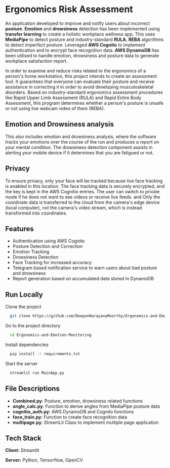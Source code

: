 # Ergonomics Risk Assessment

An application developed to improve and notify users about incorrect **posture**. **Emotion** and **drowsiness** detection has been implemented using **transfer learning** to create a holistic workplace wellness app. This uses **MediaPipe** to detect posture and industry-standard **RULA**, **REBA** algorithms to detect imperfect posture. Leveraged **AWS Cognito** to implement authentication and to encrypt face recognition data. **AWS DynamoDB** has been utilised to handle emotion, drowsiness and posture data to generate workplace satisfaction report.

In order to examine and reduce risks related to the ergonomics of a person's home workstation, this project intends to create an assessment tool. It guarantees that everyone can evaluate their posture and receive assistance in correcting it in order to avoid developing musculoskeletal disorders. Based on industry-standard ergonomics assessment procedures like Rapid Upper Limb Assessment (RULA) and Rapid Entire Body Assessment, this program determines whether a person's posture is unsafe or not using live webcam video of them (REBA).

## Emotion and Drowsiness analysis

This also includes emotion and drowsiness analysis, where the software tracks your emotions over the course of the run and produces a report on your mental condition. The drowsiness detection component assists in alerting your mobile device if it determines that you are fatigued or not.

## Privacy

To ensure privacy, only your face will be tracked because live face tracking is enabled in this location. The face tracking data is securely encrypted, and the key is kept in the AWS Cognitio entries. The user can switch to private mode if he does not want to see videos or receive live feeds. and Only the coordinate data is transferred to the cloud from the camera's edge device (local computer), not the camera's video stream, which is instead transformed into coordinates. 

## Features

- Authentication using AWS Cognito
- Posture Detection and Correction
- Emotion Tracking
- Drowsiness Detection
- Face Tracking for increased accuracy
- Telegram based notification service to warn users about bad posture and drowsiness
- Report generation based on accumulated data stored in DynamoDB


## Run Locally

Clone the project

```bash
  git clone https://github.com/DeepanNarayanaMoorthy/Ergonomics-and-Emotion-Monitoring.git
```

Go to the project directory

```bash
  cd Ergonomics-and-Emotion-Monitoring
```

Install dependencies

```bash
  pip install -r requirements.txt
```

Start the server

```bash
  streamlit run MainApp.py
```


## File Descriptions
- **Combined.py**: Posture, emotion, drowsiness related functions
- **angle_calc.py**: Function to derive angles from MediaPipe posture data
- **cognitio_auth.py**: AWS DynamoDB and Cognito functions
- **face_train.py**: Function to create face recognition data
- **multipage.py**: StreamLit Class to implement multiple page application


## Tech Stack

**Client:** Streamlit

**Server:** Python, Tensorflow, OpenCV
